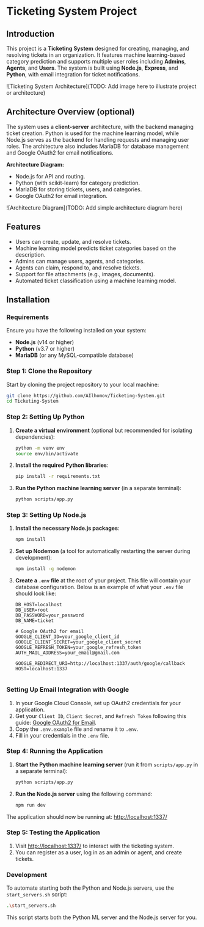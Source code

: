 
# Ticketing System Project

## Introduction
This project is a **Ticketing System** designed for creating, managing, and resolving tickets in an organization. It features machine learning-based category prediction and supports multiple user roles including **Admins**, **Agents**, and **Users**. The system is built using **Node.js**, **Express**, and **Python**, with email integration for ticket notifications.

![Ticketing System Architecture](TODO: Add image here to illustrate project or architecture)

## Architecture Overview (optional)
The system uses a **client-server** architecture, with the backend managing ticket creation. Python is used for the machine learning model, while Node.js serves as the backend for handling requests and managing user roles. The architecture also includes MariaDB for database management and Google OAuth2 for email notifications.

**Architecture Diagram:**
- Node.js for API and routing.
- Python (with scikit-learn) for category prediction.
- MariaDB for storing tickets, users, and categories.
- Google OAuth2 for email integration.

![Architecture Diagram](TODO: Add simple architecture diagram here)

## Features
- Users can create, update, and resolve tickets.
- Machine learning model predicts ticket categories based on the description.
- Admins can manage users, agents, and categories.
- Agents can claim, respond to, and resolve tickets.
- Support for file attachments (e.g., images, documents).
- Automated ticket classification using a machine learning model.

## Installation

### Requirements
Ensure you have the following installed on your system:
- **Node.js** (v14 or higher)
- **Python** (v3.7 or higher)
- **MariaDB** (or any MySQL-compatible database)

### Step 1: Clone the Repository

Start by cloning the project repository to your local machine:

```bash
git clone https://github.com/AIlhomov/Ticketing-System.git
cd Ticketing-System
```

### Step 2: Setting Up Python

1. **Create a virtual environment** (optional but recommended for isolating dependencies):
   ```bash
   python -m venv env
   source env/bin/activate
   ```

2. **Install the required Python libraries**:
   ```bash
   pip install -r requirements.txt
   ```

3. **Run the Python machine learning server** (in a separate terminal):
   ```bash
   python scripts/app.py
   ```

### Step 3: Setting Up Node.js

1. **Install the necessary Node.js packages**:
   ```bash
   npm install
   ```

2. **Set up Nodemon** (a tool for automatically restarting the server during development):
   ```bash
   npm install -g nodemon
   ```

3. **Create a `.env` file** at the root of your project. This file will contain your database configuration. Below is an example of what your `.env` file should look like:

   ```env
   DB_HOST=localhost
   DB_USER=root
   DB_PASSWORD=your_password
   DB_NAME=ticket

   # Google OAuth2 for email
   GOOGLE_CLIENT_ID=your_google_client_id
   GOOGLE_CLIENT_SECRET=your_google_client_secret
   GOOGLE_REFRESH_TOKEN=your_google_refresh_token
   AUTH_MAIL_ADDRESS=your_email@gmail.com

   GOOGLE_REDIRECT_URI=http://localhost:1337/auth/google/callback
   HOST=localhost:1337


   ```
### Setting Up Email Integration with Google

1. In your Google Cloud Console, set up OAuth2 credentials for your application.
2. Get your `Client ID`, `Client Secret`, and `Refresh Token` following this guide: [Google OAuth2 for Email](https://developers.google.com/identity/protocols/oauth2).
3. Copy the `.env.example` file and rename it to `.env`.
4. Fill in your credentials in the `.env` file.

### Step 4: Running the Application

1. **Start the Python machine learning server** (run it from `scripts/app.py` in a separate terminal):
   ```bash
   python scripts/app.py
   ```

2. **Run the Node.js server** using the following command:
   ```bash
   npm run dev
   ```

The application should now be running at:
[http://localhost:1337/](http://localhost:1337/)

### Step 5: Testing the Application

1. Visit [http://localhost:1337/](http://localhost:1337/) to interact with the ticketing system.
2. You can register as a user, log in as an admin or agent, and create tickets.
### Development

To automate starting both the Python and Node.js servers, use the `start_servers.sh` script:

```bash
.\start_servers.sh
```

This script starts both the Python ML server and the Node.js server for you.
